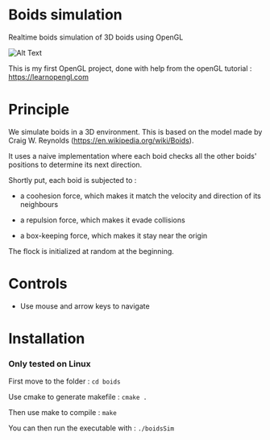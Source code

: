 # Boids simulation

Realtime boids simulation of 3D boids using OpenGL

![Alt Text](https://user-images.githubusercontent.com/96349904/192848075-afb932de-900c-47ed-8848-191f42e87acb.gif)

This is my first OpenGL project, done with help from the openGL tutorial : https://learnopengl.com
# Principle

We simulate boids in a 3D environment. This is based on the model made by Craig W. Reynolds (https://en.wikipedia.org/wiki/Boids).

It uses a naive implementation where each boid checks all the other boids' positions to determine its next direction.

Shortly put, each boid is subjected to :
- a coohesion force, which makes it match the velocity and direction of its neighbours

- a repulsion force, which makes it evade collisions

- a box-keeping force, which makes it stay near the origin

The flock is initialized at random at the beginning.


# Controls

- Use mouse and arrow keys to navigate

# Installation

### Only tested on Linux

First move to the folder :
`cd boids`


Use cmake to generate makefile :
`cmake .`

Then use make to compile :
`make`

You can then run the executable with :
`./boidsSim`
